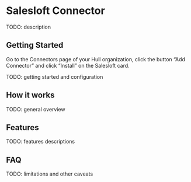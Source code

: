 # Salesloft Connector

TODO: description

## Getting Started

Go to the Connectors page of your Hull organization, click the button “Add Connector” and click “Install” on the Salesloft card.

TODO: getting started and configuration


## How it works

TODO: general overview

## Features

TODO: features descriptions

## FAQ

TODO: limitations and other caveats


